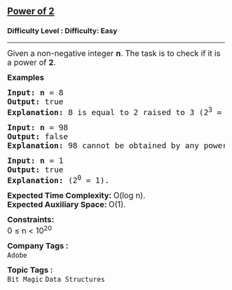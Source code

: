 <h2><a href="https://www.geeksforgeeks.org/problems/power-of-2-1587115620/1">Power of 2</a></h2><h3>Difficulty Level : Difficulty: Easy</h3><hr><div class="problems_problem_content__Xm_eO"><p><span style="font-size: 18px;">Given a non-negative integer <strong>n</strong>. The task is to check if it is a power of <strong>2</strong>.&nbsp; <br></span></p>
<p><span style="font-size: 18px;"><strong>Examples<br></strong></span></p>
<pre><span style="font-size: 18px;"><strong>Input: n</strong> = 8
<strong>Output: </strong>true
<strong>Explanation: </strong>8 is equal to 2 raised to 3 (2<sup>3</sup> = 8).</span></pre>
<pre><span style="font-size: 18px;"><strong>Input: n</strong> = 98
<strong>Output: </strong>false
<strong>Explanation: </strong>98 cannot be obtained by any power of 2.</span></pre>
<pre><span style="font-size: 18px;"><strong>Input: n</strong> = 1
<strong>Output: </strong>true
<strong>Explanation: </strong></span><span style="font-size: 18px;">(2<sup>0</sup> = 1)</span><span style="font-size: 18px;">.</span></pre>
<p><span style="font-size: 18px;"><strong>Expected Time Complexity: </strong>O(log n).<br><strong>Expected Auxiliary Space: </strong>O(1).</span></p>
<p><span style="font-size: 18px;"><strong>Constraints:</strong><br>0 ≤ n &lt; 10<sup>20</sup></span></p></div><p><span style=font-size:18px><strong>Company Tags : </strong><br><code>Adobe</code>&nbsp;<br><p><span style=font-size:18px><strong>Topic Tags : </strong><br><code>Bit Magic</code>&nbsp;<code>Data Structures</code>&nbsp;